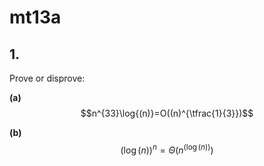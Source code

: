 # mt13a

## 1.
Prove or disprove:

**(a)** $$n^{33}\log{(n)}=O((n)^{\tfrac{1}{3}})$$

**(b)** $$\left(\log{(n)}\right)^n=\Theta\left(n^{\left(\log{(n)}\right)}\right)$$


